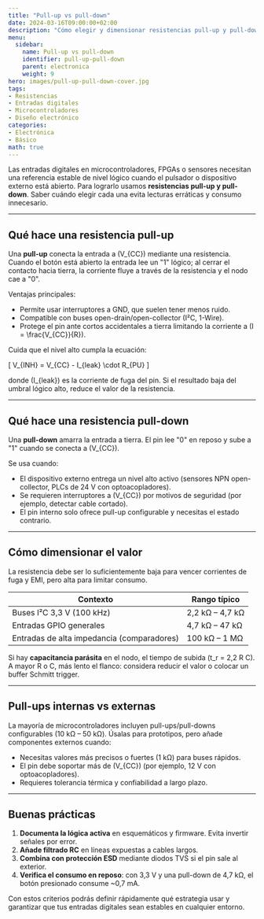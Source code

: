 ```yaml
---
title: "Pull-up vs pull-down"
date: 2024-03-16T09:00:00+02:00
description: "Cómo elegir y dimensionar resistencias pull-up y pull-down para entradas digitales confiables."
menu:
  sidebar:
    name: Pull-up vs pull-down
    identifier: pull-up-pull-down
    parent: electronica
    weight: 9
hero: images/pull-up-pull-down-cover.jpg
tags:
- Resistencias
- Entradas digitales
- Microcontroladores
- Diseño electrónico
categories:
- Electrónica
- Básico
math: true
---
```


Las entradas digitales en microcontroladores, FPGAs o sensores necesitan una referencia estable de nivel lógico cuando el pulsador o dispositivo externo está abierto. Para lograrlo usamos **resistencias pull-up y pull-down**. Saber cuándo elegir cada una evita lecturas erráticas y consumo innecesario.

---

## Qué hace una resistencia pull-up

Una **pull-up** conecta la entrada a \(V_{CC}\) mediante una resistencia. Cuando el botón está abierto la entrada lee un "1" lógico; al cerrar el contacto hacia tierra, la corriente fluye a través de la resistencia y el nodo cae a "0".

Ventajas principales:

- Permite usar interruptores a GND, que suelen tener menos ruido.
- Compatible con buses open-drain/open-collector (I²C, 1-Wire).
- Protege el pin ante cortos accidentales a tierra limitando la corriente a \(I = \frac{V_{CC}}{R}\).

Cuida que el nivel alto cumpla la ecuación:

\[
V_{INH} = V_{CC} - I_{leak} \cdot R_{PU}
\]

donde \(I_{leak}\) es la corriente de fuga del pin. Si el resultado baja del umbral lógico alto, reduce el valor de la resistencia.

---

## Qué hace una resistencia pull-down

Una **pull-down** amarra la entrada a tierra. El pin lee "0" en reposo y sube a "1" cuando se conecta a \(V_{CC}\).

Se usa cuando:

- El dispositivo externo entrega un nivel alto activo (sensores NPN open-collector, PLCs de 24 V con optoacopladores).
- Se requieren interruptores a \(V_{CC}\) por motivos de seguridad (por ejemplo, detectar cable cortado).
- El pin interno solo ofrece pull-up configurable y necesitas el estado contrario.

---

## Cómo dimensionar el valor

La resistencia debe ser lo suficientemente baja para vencer corrientes de fuga y EMI, pero alta para limitar consumo.

| Contexto | Rango típico |
| --- | --- |
| Buses I²C 3,3 V (100 kHz) | 2,2 kΩ – 4,7 kΩ |
| Entradas GPIO generales | 4,7 kΩ – 47 kΩ |
| Entradas de alta impedancia (comparadores) | 100 kΩ – 1 MΩ |

Si hay **capacitancia parásita** en el nodo, el tiempo de subida \(t_r = 2,2 R C\). A mayor R o C, más lento el flanco: considera reducir el valor o colocar un buffer Schmitt trigger.

---

## Pull-ups internas vs externas

La mayoría de microcontroladores incluyen pull-ups/pull-downs configurables (10 kΩ – 50 kΩ). Úsalas para prototipos, pero añade componentes externos cuando:

- Necesitas valores más precisos o fuertes (1 kΩ) para buses rápidos.
- El pin debe soportar más de \(V_{CC}\) (por ejemplo, 12 V con optoacopladores).
- Requieres tolerancia térmica y confiabilidad a largo plazo.

---

## Buenas prácticas

1. **Documenta la lógica activa** en esquemáticos y firmware. Evita invertir señales por error.
2. **Añade filtrado RC** en líneas expuestas a cables largos.
3. **Combina con protección ESD** mediante diodos TVS si el pin sale al exterior.
4. **Verifica el consumo en reposo**: con 3,3 V y una pull-down de 4,7 kΩ, el botón presionado consume ~0,7 mA.

Con estos criterios podrás definir rápidamente qué estrategia usar y garantizar que tus entradas digitales sean estables en cualquier entorno.
